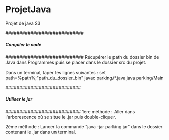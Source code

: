 ProjetJava
==========

Projet de java S3

############################
##### Compiler le code #####
############################
Récupérer le path du dossier bin de Java dans Programmes puis se placer dans le dossier src du projet.

Dans un terminal, taper les lignes suivantes :
set path=%path%;"path_du_dossier_bin"
javac parking/*.java
java parking/Main


###########################
##### Utiliser le jar #####
###########################
1ère méthode :
Aller dans l'arborescence où se situe le .jar puis double-cliquer.

2ème méthode :
Lancer la commande "java -jar parking.jar" dans le dossier contenant le .jar dans un terminal.
